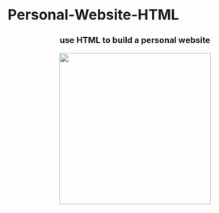 # Personal-Website-HTML
<center>
  <h3>use HTML to build a personal website</h3>
  <div>
    <img src="https://cdn.discordapp.com/attachments/778049425813667840/783088903044202526/unknown.png" width="300" height="300">
  </div>
</center>
